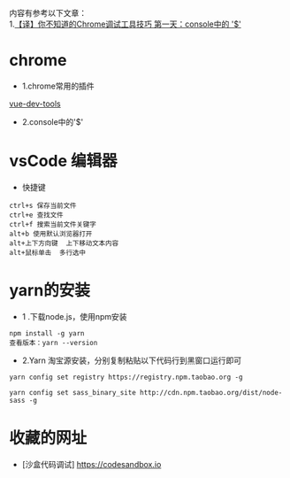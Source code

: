 内容有参考以下文章：<br/>
1.<a href="https://juejin.im/post/5c09a80151882521c81168a2#heading-6">【译】你不知道的Chrome调试工具技巧 第一天：console中的 '$'</a>

<h1>chrome</h1>

- 1.chrome常用的插件

<a href="https://segmentfault.com/a/1190000009682735?utm_source=tag-newest">vue-dev-tools</a>


- 2.console中的'$'


<h1>vsCode 编辑器</h1>

- 快捷键
```
ctrl+s 保存当前文件
ctrl+e 查找文件
ctrl+f 搜索当前文件关键字
alt+b 使用默认浏览器打开
alt+上下方向键  上下移动文本内容
alt+鼠标单击  多行选中
```

<h1>yarn的安装</h1>

- 1 .下载node.js，使用npm安装 
```
npm install -g yarn 
查看版本：yarn --version
```

- 2.Yarn 淘宝源安装，分别复制粘贴以下代码行到黑窗口运行即可
```
yarn config set registry https://registry.npm.taobao.org -g

yarn config set sass_binary_site http://cdn.npm.taobao.org/dist/node-sass -g
```

<h1>收藏的网址</h1>

- [沙盒代码调试] https://codesandbox.io
